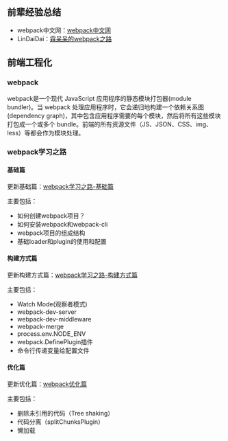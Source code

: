 ## 前辈经验总结

- webpack中文网：[webpack中文网](https://www.webpackjs.com/concepts/)
- LinDaiDai：[霖呆呆的webpack之路](https://github.com/LinDaiDai/niubility-coding-js/blob/master/%E5%89%8D%E7%AB%AF%E5%B7%A5%E7%A8%8B%E5%8C%96/webpack/README.md)

## 前端工程化

### webpack

webpack是一个现代 JavaScript 应用程序的静态模块打包器(module bundler)。当 webpack 处理应用程序时，它会递归地构建一个依赖关系图(dependency graph)，其中包含应用程序需要的每个模块，然后将所有这些模块打包成一个或多个 bundle。前端的所有资源文件（JS、JSON、CSS、img、less）等都会作为模块处理。

### webpack学习之路

#### 基础篇
更新基础篇：[webpack学习之路-基础篇](https://github.com/Easay/Webpack-study/blob/main/Webpack%E5%AD%A6%E4%B9%A0%E4%B9%8B%E8%B7%AF-%E5%9F%BA%E7%A1%80%E7%AF%87.md)

主要包括：
- 如何创建webpack项目？
- 如何安装webpack和webpack-cli
- webpack项目的组成结构
- 基础loader和plugin的使用和配置

#### 构建方式篇
更新构建方式篇：[webpack学习之路-构建方式篇](https://github.com/Easay/Webpack-study/blob/main/Webpack%E5%AD%A6%E4%B9%A0%E4%B9%8B%E8%B7%AF-%E6%9E%84%E5%BB%BA%E6%96%B9%E5%BC%8F%E7%AF%87.md)

主要包括：
- Watch Mode(观察者模式)
- webpack-dev-server
- webpack-dev-middleware
- webpack-merge
- process.env.NODE_ENV
- webpack.DefinePlugin插件
- 命令行传递变量给配置文件

#### 优化篇
更新优化篇：[webpack优化篇](https://github.com/Easay/Webpack-study/blob/main/webpack%E4%BC%98%E5%8C%96%E7%AF%87.md)

主要包括：
- 删除未引用的代码（Tree shaking）
- 代码分离（splitChunksPlugin）
- 懒加载

